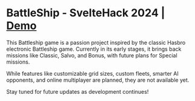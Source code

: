 # BattleShip - SvelteHack 2024 | [Demo](https://battleship.edle.ca/)

This Battleship game is a passion project inspired by the classic Hasbro electronic Battleship game. Currently in its early stages, it brings back missions like Classic, Salvo, and Bonus, with future plans for Special missions.

While features like customizable grid sizes, custom fleets, smarter AI opponents, and online multiplayer are planned, they are not available yet.

Stay tuned for future updates as development continues!
